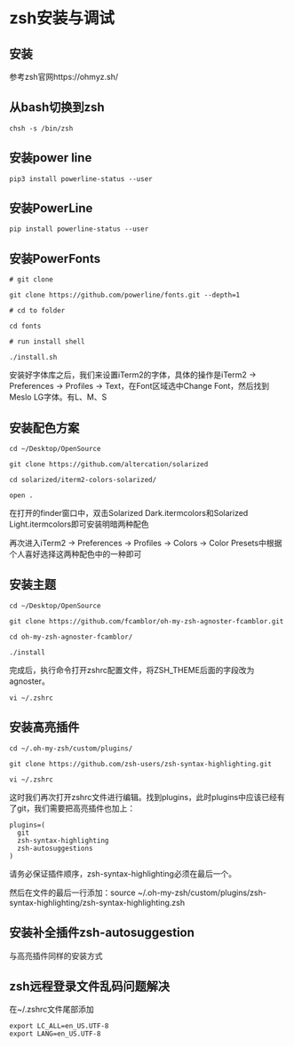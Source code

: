 # zsh安装与调试

## 安装

参考zsh官网https://ohmyz.sh/

## 从bash切换到zsh

```shell
chsh -s /bin/zsh
```

## 安装power line

```shell
pip3 install powerline-status --user
```
## 安装PowerLine

```shell
pip install powerline-status --user
```
## 安装PowerFonts

```
# git clone

git clone https://github.com/powerline/fonts.git --depth=1

# cd to folder

cd fonts

# run install shell

./install.sh
```

安装好字体库之后，我们来设置iTerm2的字体，具体的操作是iTerm2 -> Preferences -> Profiles -> Text，在Font区域选中Change Font，然后找到Meslo LG字体。有L、M、S

## 安装配色方案

```
cd ~/Desktop/OpenSource

git clone https://github.com/altercation/solarized

cd solarized/iterm2-colors-solarized/

open .
```
在打开的finder窗口中，双击Solarized Dark.itermcolors和Solarized Light.itermcolors即可安装明暗两种配色

再次进入iTerm2 -> Preferences -> Profiles -> Colors -> Color Presets中根据个人喜好选择这两种配色中的一种即可

## 安装主题

```
cd ~/Desktop/OpenSource

git clone https://github.com/fcamblor/oh-my-zsh-agnoster-fcamblor.git

cd oh-my-zsh-agnoster-fcamblor/

./install
```
完成后，执行命令打开zshrc配置文件，将ZSH_THEME后面的字段改为agnoster。

```
vi ~/.zshrc
```

## 安装高亮插件

```
cd ~/.oh-my-zsh/custom/plugins/

git clone https://github.com/zsh-users/zsh-syntax-highlighting.git

vi ~/.zshrc

```
这时我们再次打开zshrc文件进行编辑。找到plugins，此时plugins中应该已经有了git，我们需要把高亮插件也加上：

```
plugins=(
  git
  zsh-syntax-highlighting
  zsh-autosuggestions
)
```

请务必保证插件顺序，zsh-syntax-highlighting必须在最后一个。

然后在文件的最后一行添加：source ~/.oh-my-zsh/custom/plugins/zsh-syntax-highlighting/zsh-syntax-highlighting.zsh

## 安装补全插件zsh-autosuggestion

与高亮插件同样的安装方式

## zsh远程登录文件乱码问题解决

在~/.zshrc文件尾部添加

```
export LC_ALL=en_US.UTF-8
export LANG=en_US.UTF-8
```
